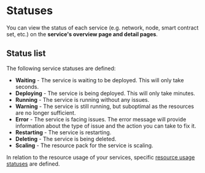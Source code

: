 # Statuses

You can view the status of each service (e.g. network, node, smart contract set, etc.) on the **service's overview page and detail pages**.

## Status list

The following service statuses are defined:

- **Waiting** - The service is waiting to be deployed. This will only take seconds.
- **Deploying** - The service is being deployed. This will only take minutes.
- **Running** - The service is running without any issues.
- **Warning** - The service is still running, but suboptimal as the resources are no longer sufficient.
- **Error** - The service is facing issues. The error message will provide information about the type of issue and the action you can take to fix it.
- **Restarting** - The service is restarting.
- **Deleting** - The service is being deleted.
- **Scaling** - The resource pack for the service is scaling.

In relation to the resource usage of your services, specific [resource usage statuses](../using-platform/19_resource-usage.md) are defined.
